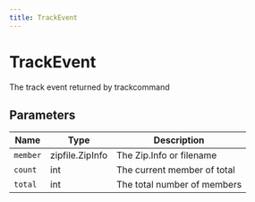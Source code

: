 ```yaml
---
title: TrackEvent
---
```


# TrackEvent

The track event returned by trackcommand

## Parameters

| Name     | Type            | Description                 |
| -------- | --------------- | --------------------------- |
| `member` | zipfile.ZipInfo | The Zip.Info or filename    |
| `count`  | int             | The current member of total |
| `total`  | int             | The total number of members |
